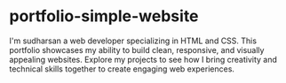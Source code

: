 # portfolio-simple-website
I'm sudharsan a web developer specializing in HTML and CSS. This portfolio showcases my ability to build clean, responsive, and visually appealing websites. Explore my projects to see how I bring creativity and technical skills together to create engaging web experiences.
